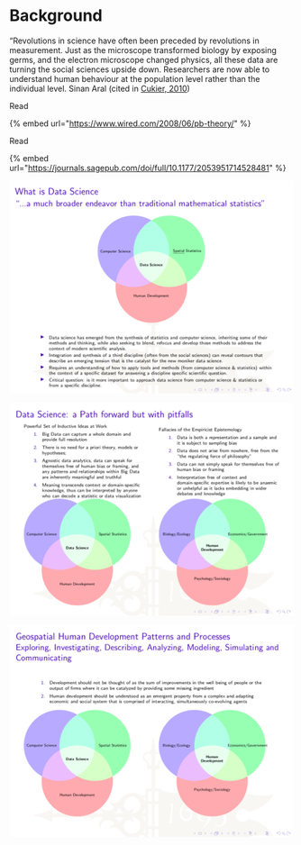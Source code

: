 # Background

“Revolutions in science have often been preceded by revolutions in measurement.  Just as the microscope transformed biology by exposing germs, and the electron microscope changed physics, all these data are turning the social sciences upside down.  Researchers are now able to understand human behaviour at the population level rather than the individual level.  Sinan Aral \(cited in [Cukier, 2010](https://www.economist.com/special-report/2010/02/27/data-data-everywhere)\)

Read 

{% embed url="https://www.wired.com/2008/06/pb-theory/" %}

Read

{% embed url="https://journals.sagepub.com/doi/full/10.1177/2053951714528481" %}



![](../.gitbook/assets/screen-shot-2019-10-23-at-8.49.54-pm.png)



![](../.gitbook/assets/screen-shot-2019-10-23-at-8.51.05-pm.png)



![](../.gitbook/assets/screen-shot-2019-10-23-at-8.50.33-pm.png)

